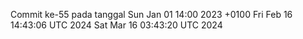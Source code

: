 Commit ke-55 pada tanggal Sun Jan 01 14:00 2023 +0100
Fri Feb 16 14:43:06 UTC 2024
Sat Mar 16 03:43:20 UTC 2024
